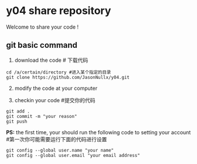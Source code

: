 # y04 share repository
Welcome to share your code !

## git basic command
1. download the code # 下载代码
```
cd /a/certain/directory #进入某个指定的目录
git clone https://github.com/JasonNullx/y04.git
```
2. modify the code at your computer

3. checkin your code #提交你的代码
```
git add .
git commit -m "your reason"
git push
```

**PS:** the first time, your should run the following code to setting your account #第一次你可能需要运行下面的代码进行设置
```
git config --global user.name "your name"
git config --global user.email "your email address"
```
